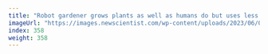 ```yaml
---
title: "Robot gardener grows plants as well as humans do but uses less water"
imageUrl: "https://images.newscientist.com/wp-content/uploads/2023/06/08104419/SEI_159031365.jpg?width=788"
index: 358
weight: 358
---
```

